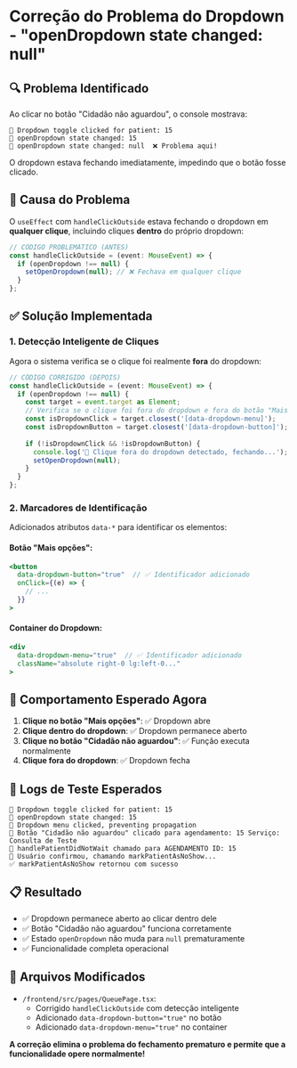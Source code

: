 # Correção do Problema do Dropdown - "openDropdown state changed: null"

## 🔍 Problema Identificado

Ao clicar no botão "Cidadão não aguardou", o console mostrava:
```
🔵 Dropdown toggle clicked for patient: 15
🔵 openDropdown state changed: 15
🔵 openDropdown state changed: null  ❌ Problema aqui!
```

O dropdown estava fechando imediatamente, impedindo que o botão fosse clicado.

## 🐛 Causa do Problema

O `useEffect` com `handleClickOutside` estava fechando o dropdown em **qualquer clique**, incluindo cliques **dentro** do próprio dropdown:

```typescript
// CÓDIGO PROBLEMÁTICO (ANTES)
const handleClickOutside = (event: MouseEvent) => {
  if (openDropdown !== null) {
    setOpenDropdown(null); // ❌ Fechava em qualquer clique
  }
};
```

## ✅ Solução Implementada

### 1. **Detecção Inteligente de Cliques**
Agora o sistema verifica se o clique foi realmente **fora** do dropdown:

```typescript
// CÓDIGO CORRIGIDO (DEPOIS)
const handleClickOutside = (event: MouseEvent) => {
  if (openDropdown !== null) {
    const target = event.target as Element;
    // Verifica se o clique foi fora do dropdown e fora do botão "Mais opções"
    const isDropdownClick = target.closest('[data-dropdown-menu]');
    const isDropdownButton = target.closest('[data-dropdown-button]');
    
    if (!isDropdownClick && !isDropdownButton) {
      console.log('🔵 Clique fora do dropdown detectado, fechando...');
      setOpenDropdown(null);
    }
  }
};
```

### 2. **Marcadores de Identificação**
Adicionados atributos `data-*` para identificar os elementos:

#### Botão "Mais opções":
```jsx
<button
  data-dropdown-button="true"  // ✅ Identificador adicionado
  onClick={(e) => {
    // ...
  }}
>
```

#### Container do Dropdown:
```jsx
<div 
  data-dropdown-menu="true"  // ✅ Identificador adicionado
  className="absolute right-0 lg:left-0..."
>
```

## 🎯 Comportamento Esperado Agora

1. **Clique no botão "Mais opções"**: ✅ Dropdown abre
2. **Clique dentro do dropdown**: ✅ Dropdown permanece aberto
3. **Clique no botão "Cidadão não aguardou"**: ✅ Função executa normalmente
4. **Clique fora do dropdown**: ✅ Dropdown fecha

## 🧪 Logs de Teste Esperados

```
🔵 Dropdown toggle clicked for patient: 15
🔵 openDropdown state changed: 15
🔵 Dropdown menu clicked, preventing propagation
🔴 Botão "Cidadão não aguardou" clicado para agendamento: 15 Serviço: Consulta de Teste
🔴 handlePatientDidNotWait chamado para AGENDAMENTO ID: 15
🔄 Usuário confirmou, chamando markPatientAsNoShow...
✅ markPatientAsNoShow retornou com sucesso
```

## 📋 Resultado

- ✅ Dropdown permanece aberto ao clicar dentro dele
- ✅ Botão "Cidadão não aguardou" funciona corretamente
- ✅ Estado `openDropdown` não muda para `null` prematuramente
- ✅ Funcionalidade completa operacional

## 🔧 Arquivos Modificados

- `/frontend/src/pages/QueuePage.tsx`:
  - Corrigido `handleClickOutside` com detecção inteligente
  - Adicionado `data-dropdown-button="true"` no botão
  - Adicionado `data-dropdown-menu="true"` no container

**A correção elimina o problema do fechamento prematuro e permite que a funcionalidade opere normalmente!**
